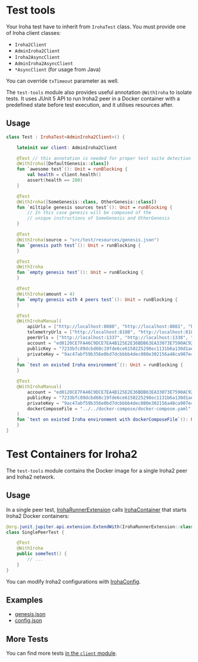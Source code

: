 # Test tools

Your Iroha test have to inherit from `IrohaTest` class.
You must provide one of Iroha client classes:
- `Iroha2Client`
- `AdminIroha2Client`
- `Iroha2AsyncClient`
- `AdminIroha2AsyncClient`
- `*AsyncClient` (for usage from Java)

You can override `txTimeout` parameter as well.

The `test-tools` module also provides useful annotation `@WithIroha` to isolate tests.
It uses JUnit 5 API to run Iroha2 peer in a Docker container with a predefined state before test execution, and it utilises resources after.

## Usage

```kotlin
class Test : IrohaTest<AdminIroha2Client>() {

    lateinit var client: AdminIroha2Client

    @Test // this annotation is needed for proper test suite detection by IDE
    @WithIroha([DefaultGenesis::class])
    fun `awesome test`(): Unit = runBlocking {
        val health = client.health()
        assert(health == 200)
    }

    @Test
    @WithIroha([SomeGenesis::class, OtherGenesis::class])
    fun `miltiple genesis sources test`(): Unit = runBlocking {
        // In this case genesis will be composed of the
        // unique instructions of SomeGenesis and OtherGenesis
    }

    @Test
    @WithIroha(source = "src/test/resources/genesis.json")
    fun `genesis path test`(): Unit = runBlocking {
    }

    @Test
    @WithIroha
    fun `empty genesis test`(): Unit = runBlocking {
    }

    @Test
    @WithIroha(amount = 4)
    fun `empty genesis with 4 peers test`(): Unit = runBlocking {
    }

    @Test
    @WithIrohaManual(
        apiUrls = ["http://localhost:8080", "http://localhost:8081", "http://localhost:8082", "http://localhost:8083"],
        telemetryUrls = ["http://localhost:8180", "http://localhost:8181", "http://localhost:8182", "http://localhost:8183"],
        peerUrls = ["http://localhost:1337", "http://localhost:1338", "http://localhost:1339", "http://localhost:1340"],
        account = "ed0120CE7FA46C9DCE7EA4B125E2E36BDB63EA33073E7590AC92816AE1E861B7048B03@wonderland",
        publicKey = "7233bfc89dcbd68c19fde6ce6158225298ec1131b6a130d1aeb454c1ab5183c0",
        privateKey = "9ac47abf59b356e0bd7dcbbbb4dec080e302156a48ca907e47cb6aea1d32719e",
    )
    fun `test on existed Iroha environment`(): Unit = runBlocking {
    }

    @Test
    @WithIrohaManual(
        account = "ed0120CE7FA46C9DCE7EA4B125E2E36BDB63EA33073E7590AC92816AE1E861B7048B03@wonderland",
        publicKey = "7233bfc89dcbd68c19fde6ce6158225298ec1131b6a130d1aeb454c1ab5183c0",
        privateKey = "9ac47abf59b356e0bd7dcbbbb4dec080e302156a48ca907e47cb6aea1d32719e",
        dockerComposeFile = "../../docker-compose/docker-compose.yaml",
    )
    fun `test on existed Iroha environment with dockerComposeFile`(): Unit = runBlocking {
    }
}
```

# Test Containers for Iroha2

The `test-tools` module contains the Docker image for a single Iroha2 peer and Iroha2 network.

## Usage

In a single peer test, [IrohaRunnerExtension](./src/main/kotlin/jp/co/soramitsu/iroha2/testengine/IrohaRunnerExtension.kt) calls [IrohaContainer](./src/main/kotlin/jp/co/soramitsu/iroha2/testengine/IrohaContainer.kt) that starts Iroha2 Docker containers:

```java
@org.junit.jupiter.api.extension.ExtendWith(IrohaRunnerExtension::class)
class SinglePeerTest {

    @Test
    @WithIroha
    public someTest() {
        // ...
    }
}
```

You can modify Iroha2 configurations with [IrohaConfig](./src/main/kotlin/jp/co/soramitsu/iroha2/testengine/IrohaConfig.kt).

## Examples

- [genesis.json](./src/main/resources/genesis.json)
- [config.json](./src/main/resources/config.json)

## More Tests

You can find more tests [in the `client` module](../client/src/test/kotlin/jp/co/soramitsu/iroha2).
